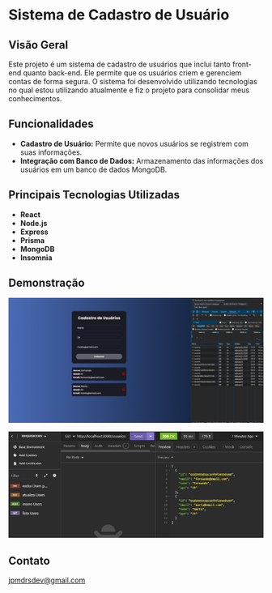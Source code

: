 # Sistema de Cadastro de Usuário

## Visão Geral

Este projeto é um sistema de cadastro de usuários que inclui tanto front-end quanto back-end. Ele permite que os usuários criem e gerenciem contas de forma segura. O sistema foi desenvolvido utilizando tecnologias no qual estou utilizando atualmente e fiz o projeto para consolidar meus conhecimentos.

## Funcionalidades

- **Cadastro de Usuário:** Permite que novos usuários se registrem com suas informações.
- **Integração com Banco de Dados:** Armazenamento das informações dos usuários em um banco de dados MongoDB.

## Principais Tecnologias Utilizadas

- **React**
- **Node.js**
- **Express**
- **Prisma**
- **MongoDB**
- **Insomnia**

## Demonstração

![App](./public/demo2.jpeg)

![Teste](./public/demo1.jpeg)

## Contato

jpmdrsdev@gmail.com
